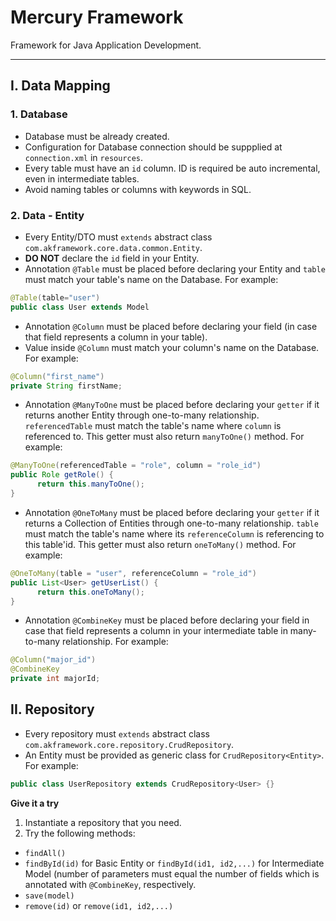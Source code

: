 # Mercury Framework

Framework for Java Application Development.

****
## I. Data Mapping
### 1. Database
- Database must be already created.
- Configuration for Database connection should be suppplied at ```connection.xml``` in ```resources```.
- Every table must have an ```id``` column. ID is required be auto incremental, even in intermediate tables.
- Avoid naming tables or columns with keywords in SQL.
### 2. Data - Entity
- Every Entity/DTO must ```extends``` abstract class ```com.akframework.core.data.common.Entity```.
- **DO NOT** declare the ```id``` field in your Entity.
- Annotation ```@Table``` must be placed before declaring your Entity and ```table``` must match your table's name on the Database. For example:
```java
@Table(table="user")
public class User extends Model
```
- Annotation ```@Column``` must be placed before declaring your field (in case that field represents a column in your table). 
- Value inside ```@Column``` must match your column's name on the Database. For example:
```java
@Column("first_name")
private String firstName;
```
- Annotation ```@ManyToOne``` must be placed before declaring your ```getter``` if it returns another Entity through one-to-many relationship. ```referencedTable``` must match the table's name where ```column``` is referenced to. This getter must also return ```manyToOne()``` method. For example:
```java
@ManyToOne(referencedTable = "role", column = "role_id")
public Role getRole() {
      return this.manyToOne();
}
```
- Annotation ```@OneToMany``` must be placed before declaring your ```getter``` if it returns a Collection of Entities through one-to-many relationship. ```table``` must match the table's name where its ```referenceColumn``` is referencing to this table'id. This getter must also return ```oneToMany()``` method. For example:
```java
@OneToMany(table = "user", referenceColumn = "role_id")
public List<User> getUserList() {
      return this.oneToMany();
}
```
- Annotation ```@CombineKey```  must be placed before declaring your field in case that field represents a column in your intermediate table in many-to-many relationship. For example:
```java
@Column("major_id")
@CombineKey
private int majorId;
```

## II. Repository
- Every repository must ```extends``` abstract class ```com.akframework.core.repository.CrudRepository```.
- An Entity must be provided as generic class for ```CrudRepository<Entity>```. For example:
```java
public class UserRepository extends CrudRepository<User> {}
```
       
 **Give it a try**      
 1. Instantiate a repository that you need.
 2. Try the following methods:
   - ```findAll()```
   - ```findById(id)``` for Basic Entity or ```findById(id1, id2,...)``` for Intermediate Model (number of parameters must equal the number of fields which is annotated with ```@CombineKey```, respectively.
   - ```save(model)```
   - ```remove(id)``` or ```remove(id1, id2,...)```
